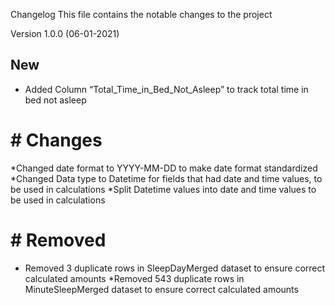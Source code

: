 Changelog
This file contains the notable changes to the project
 
Version 1.0.0 (06-01-2021)
 
## New
- Added Column “Total_Time_in_Bed_Not_Asleep” to track total time in bed not asleep

# # Changes
*Changed date format to YYYY-MM-DD to make date format standardized
*Changed Data type to Datetime for fields that had date and time values, to be used in calculations
*Split Datetime values into date and time values to be used in calculations

# # Removed
* Removed 3 duplicate rows in SleepDayMerged dataset to ensure correct calculated amounts
*Removed 543 duplicate rows in MinuteSleepMerged dataset to ensure correct calculated amounts
